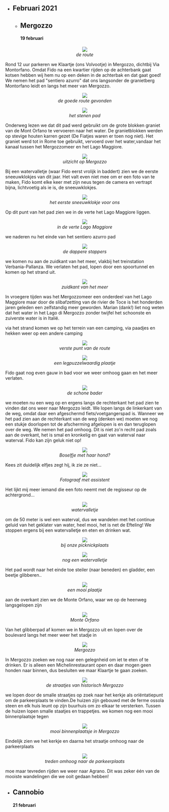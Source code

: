 * ## Februari 2021
  * ## Mergozzo
    #### 19 februari
    
<p align="center"><img id="fotobreed" src="Wandelingen/foto1.jpg" /><br>
<em> de route </em></p> 

Rond 12 uur parkeren we Klaartje (ons Volvootje) in Mergozzo, dichtbij Via Montorfano. Omdat Fido na een kwartier rijden op de achterbank gaat kotsen hebben wij hem nu op een deken in de achterbak en dat gaat goed!
We nemen het pad "sentiero azurro" dat ons langsonder de granietberg Montorfano leidt en langs het meer van Mergozzo.

<p align="center"><img id="fotohoog" src="Wandelingen/foto2.jpg" /><br>
<em> de goede route gevonden </em></p>
<p align="center"><img id="fotobreed" src="Wandelingen/foto3.jpg" /><br>
<em> het stenen pad </em></p>


Onderweg lezen we dat dit pad werd gebruikt om de grote blokken graniet van de Mont Orfano te vervoeren naar het water. 
De granietblokken werden op stevige houten karren gezet (De Fiatjes waren er toen nog niet). 
Het graniet werd tot in Rome toe gebruikt, vervoerd over het water,vandaar het kanaal tussen het Mergozzomeer en het Lago Maggiore. 

<p align="center"><img id="fotobreed" src="Wandelingen/foto4.jpg" /><br>
<em> uitzicht op Mergozzo </em></p>
Bij een watervalletje  (waar Fido eerst vrolijk in baddert) zien we de eerste sneeuwklokjes van dit jaar. Het valt even niet mee om er een foto
van te maken, Fido komt elke keer met zijn neus tegen de camera en vertrapt bijna, lichtvoetig als ie is, de sneeuwklokjes.
<p align="center"><img id="fotobreed" src="Wandelingen/foto5.jpg" /><br>
<em> het eerste sneeuwklokje voor ons </em></p>
Op dit punt van het pad zien we in de verte het Lago Maggiore liggen. 
<p align="center"><img id="fotobreed" src="Wandelingen/foto6.jpg" /><br>
<em> in de verte Lago Maggiore </em></p>
we naderen nu het einde van het sentiero azurro pad
<p align="center"><img id="fotohoog" src="Wandelingen/foto7.jpg" /><br>
<em> de dappere stappers </em></p>
we komen nu aan de zuidkant van het meer, vlakbij het treinstation Verbania-Pallanza. 
We verlaten het pad, lopen door een spoortunnel en komen op het strand uit. 
<p align="center"><img id="fotohoog" src="Wandelingen/foto8.jpg" /><br>
 <em> zuidkant van het meer </em></p>
In vroegere tijden was het Mergozzomeer een onderdeel van het Lago Maggiore maar door de slibafzetting van de rivier de Toce is het honderden jaren geleden een zelfstandig meer geworden. Marian (dank!) liet nog weten dat het water in het Lago di Mergozzo zonder twijfel het schoonste en zuiverste water is in Italië. 

via het strand komen we op het terrein van een camping, via paadjes en hekken weer op een andere camping
<p align="center"><img id="fotobreed" src="Wandelingen/foto9.jpg" /><br>
<em> verste punt van de route </em></p>
<p align="center"><img id="fotobreed" src="Wandelingen/foto11.jpg" /><br>
<em> een legpuzzelwaardig plaatje </em></p>
Fido gaat nog even gauw in bad voor we weer omhoog gaan en het meer verlaten.
<p align="center"><img id="fotohoog" src="Wandelingen/foto10.jpg" /><br>
<em> de schone bader </em></p>
we moeten nu een weg op en ergens langs de rechterkant het pad zien te vinden dat ons weer naar Mergozzo leidt. 
 We lopen langs de linkerkant van de weg, omdat daar een afgeschermd fiets/voetgangerspad is. Wanneer we het pad zien aan de rechterkant van de weg (denken we) moeten we nog een stukje doorlopen tot de afscherming afgelopen is en dan teruglopen over de weg. We nemen het pad omhoog. Dit is niet zo'n recht pad zoals aan de overkant, het is smal en kronkelig en gaat van waterval naar waterval. Fido kan zijn geluk niet op!
<p align="center"><img id="fotohoog" src="Wandelingen/foto12.jpg" /><br>
<em> Boselfje met haar hond? </em></p>
Kees zit duidelijk elfjes zegt hij, ik zie ze niet...
<p align="center"><img id="fotohoog" src="Wandelingen/foto13.jpg" /><br>
<em> Fotograaf met assistent </em></p>
Het lijkt mij meer iemand die een foto neemt met de regisseur op de achtergrond...
<p align="center"><img id="fotohoog" src="Wandelingen/foto14.jpg" /><br>
<em> watervalletje </em></p>
om de 50 meter is wel een waterval, dus we wandelen met het continue geluid van het geklater van water, heel mooi, het is net de Efteling!
We stoppen ergens bij een watervalletje en eten en drinken wat.
<p align="center"><img id="fotobreed" src="Wandelingen/foto15.jpg" /><br>
<em> bij onze picknickplaats </em></p>
<p align="center"><img id="fotohoog" src="Wandelingen/foto16.jpg" /><br>
<em> nog een watervalletje </em></p>
Het pad wordt naar het einde toe steiler (naar beneden) en gladder, een beetje glibberen..
<p align="center"><img id="fotobreed" src="Wandelingen/foto17.jpg" /><br>
<em> een mooi plaatje </em></p>
aan de overkant zien we de Monte Orfano, waar we op de heenweg langsgelopen zijn
<p align="center"><img id="fotobreed" src="Wandelingen/foto18.jpg" /><br>
<em> Monte Orfano </em></p>
Van het glibberpad af komen we in Mergozzo uit en lopen over de boulevard langs het meer weer het stadje in
<p align="center"><img id="fotobreed" src="Wandelingen/foto19.jpg" /><br>
<em> Mergozzo </em></p>
In Mergozzo zoeken we nog naar een gelegnheid om iet te eten of te drinken. Er is alleen een Michelinrestaurant open en daar mogen geen honden naar binnen, dus besluiten we maar Klaartje te gaan zoeken. 
<p align="center"><img id="fotohoog" src="Wandelingen/foto20.jpg" /><br>
<em> de straatjes van historisch Mergozzo </em></p>
we lopen door de smalle straatjes op zoek naar het kerkje als oriëntatiepunt om de parkeerplaats te vinden.De huizen zijn gebouwd met de ferme ossola steen en elk huis leunt op zijn buurhuis om zo elkaar te versterken. Tussen de huizen lopen smalle staatjes en trappetjes.
we komen nog een mooi binnenplaatsje tegen
<p align="center"><img id="fotohoog" src="Wandelingen/foto21.jpg" /><br>
<em> mooi binnenplaatsje in Mergozzo </em></p>
Eindelijk zien we het kerkje en daarna het straatje omhoog naar de parkeerplaats
<p align="center"><img id="fotohoog" src="Wandelingen/foto22.jpg" /><br>
<em> treden omhoog naar de parkeerplaats </em></p>
moe maar tevreden rijden we weer naar Agrano. Dit was zeker één van de mooiste wandelingen die we ooit gedaan hebben!





   * ## Cannobio
     #### 21 februari
  
